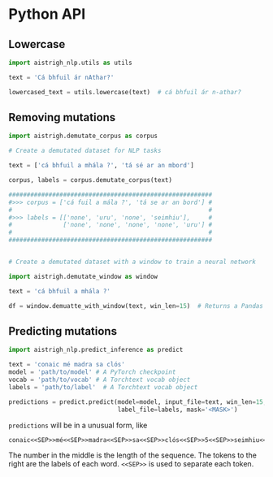 Python API
==========================

Lowercase
-----------------------

```python
import aistrigh_nlp.utils as utils

text = 'Cá bhfuil ár nAthar?'

lowercased_text = utils.lowercase(text)  # cá bhfuil ár n-athar?
```


Removing mutations
--------------------
```python
import aistrigh.demutate_corpus as corpus

# Create a demutated dataset for NLP tasks

text = ['cá bhfuil a mhála ?', 'tá sé ar an mbord']

corpus, labels = corpus.demutate_corpus(text)

########################################################
#>>> corpus = ['cá fuil a mála ?', 'tá se ar an bord'] #
#                                                      #
#>>> labels = [['none', 'uru', 'none', 'seimhiu'],     #
#              ['none', 'none', 'none', 'none', 'uru'] #
#                                                      #
########################################################


# Create a demutated dataset with a window to train a neural network

import aistrigh.demutate_window as window

text = 'cá bhfuil a mhála ?'

df = window.demuatte_with_window(text, win_len=15)  # Returns a Pandas DF object
```


Predicting mutations
------------------------
```python
import aistrigh_nlp.predict_inference as predict

text = 'conaic mé madra sa clós'
model = 'path/to/model' # A PyTorch checkpoint
vocab = 'path/to/vocab' # A Torchtext vocab object
labels = 'path/to/label'  # A Torchtext vocab object

predictions = predict.predict(model=model, input_file=text, win_len=15, vocab_file=vocab,\
                              label_file=labels, mask='<MASK>')
```

`predictions` will be in a unusual form, like 
```
conaic<<SEP>>mé<<SEP>>madra<<SEP>>sa<<SEP>>clós<<SEP>>5<<SEP>>seimhiu<<SEP>>none<<SEP>>none<<SEP>>none<<SEP>>seimhiu<<SEP>>
```
The number in the middle is the length of the sequence. The tokens to the right are the labels of each word. `<<SEP>>` is used to separate each token.
